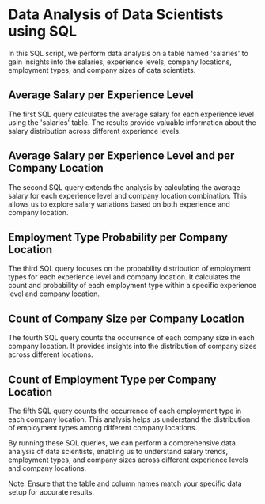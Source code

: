 # Data Analysis of Data Scientists using SQL

In this SQL script, we perform data analysis on a table named 'salaries' to gain insights into the salaries, experience levels, company locations, employment types, and company sizes of data scientists.

## Average Salary per Experience Level

The first SQL query calculates the average salary for each experience level using the 'salaries' table. The results provide valuable information about the salary distribution across different experience levels.

## Average Salary per Experience Level and per Company Location

The second SQL query extends the analysis by calculating the average salary for each experience level and company location combination. This allows us to explore salary variations based on both experience and company location.

## Employment Type Probability per Company Location

The third SQL query focuses on the probability distribution of employment types for each experience level and company location. It calculates the count and probability of each employment type within a specific experience level and company location.

## Count of Company Size per Company Location

The fourth SQL query counts the occurrence of each company size in each company location. It provides insights into the distribution of company sizes across different locations.

## Count of Employment Type per Company Location

The fifth SQL query counts the occurrence of each employment type in each company location. This analysis helps us understand the distribution of employment types among different company locations.

By running these SQL queries, we can perform a comprehensive data analysis of data scientists, enabling us to understand salary trends, employment types, and company sizes across different experience levels and company locations.

Note: Ensure that the table and column names match your specific data setup for accurate results.
